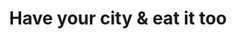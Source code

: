 ---
pid: llp541
title: Have your city & eat it too
location_transcription: 
coordinates: "[-75.1656784, 39.9556166]"
zipcode: 
gen_neighborhood: 
neighborhood: 
outside_phl: 
age: 
age_range: 
instagram: 
image_file_name: llp_541.jpg
proposal_transcription: 
topic: Food
topic_summary: 0, 0
type: Conceptual
keywords_other: cake, have your cake and eat it too
credit: 
image_labels: 
twitter: 
facebook: 
permalink: "/monuments/llp541/"
layout: item-page
---